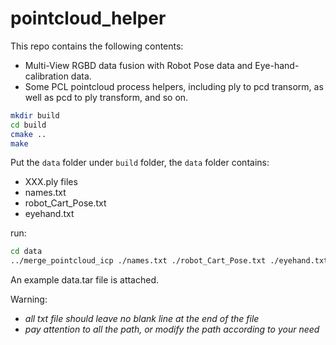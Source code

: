 # pointcloud_helper

This repo contains the following contents:

- Multi-View RGBD data fusion with Robot Pose data and Eye-hand-calibration data.
- Some PCL pointcloud process helpers, including ply to pcd transorm, as well as pcd to ply transform, and so on.

```bash
mkdir build
cd build
cmake ..
make
```

Put the `data` folder under `build` folder, the `data` folder contains:

- XXX.ply files
- names.txt
- robot_Cart_Pose.txt
- eyehand.txt

run:

```bash
cd data
../merge_pointcloud_icp ./names.txt ./robot_Cart_Pose.txt ./eyehand.txt
```

An example data.tar file is attached.

Warning:

- *all txt file should leave no blank line at the end of the file*
- *pay attention to all the path, or modify the path according to your need*
